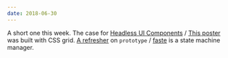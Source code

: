 ```yaml
---
date: 2018-06-30
---
```


A short one this week. The case for [Headless UI Components](https://www.merrickchristensen.com/articles/headless-user-interface-components/) / [This poster](https://codepen.io/adamclaxon/full/xzzxaE/) was built with CSS grid. [A refresher](https://frontendian.co/prototype) on `prototype` / [faste](https://github.com/theKashey/faste) is a state machine manager.